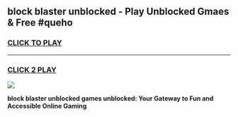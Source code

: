 
## block blaster unblocked - Play Unblocked Gmaes & Free #queho
<h3>
<a href="https://news.freeplayer.one?title=block_blaster_unblocked&ref=24F">CLICK TO PLAY</a></h3>
<hr>

<h3>
<a href="https://news.freeplayer.one?title=block_blaster_unblocked&ref=24F">CLICK 2 PLAY</a>
  
</h3>

<a href="https://news.freeplayer.one?title=block_blaster_unblocked&ref=24F/"><img src="https://clearcache.store/games.png"></a>


**block blaster unblocked games unblocked: Your Gateway to Fun and Accessible Online Gaming**
